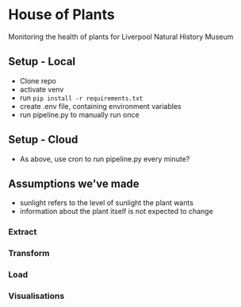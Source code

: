 # House of Plants

Monitoring the health of plants for Liverpool Natural History Museum

## Setup - Local

- Clone repo
- activate venv
- run `pip install -r requirements.txt`
- create .env file, containing environment variables
- run pipeline.py to manually run once

## Setup - Cloud

- As above, use cron to run pipeline.py every minute?

## Assumptions we've made

- sunlight refers to the level of sunlight the plant wants
- information about the plant itself is not expected to change

### Extract

### Transform

### Load

### Visualisations
